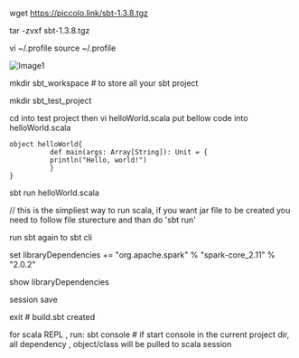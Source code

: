 wget https://piccolo.link/sbt-1.3.8.tgz

tar -zvxf sbt-1.3.8.tgz

vi ~/.profile
source ~/.profile

![Image1](https://github.com/jayjayjohn/spark/blob/master/reference/install_sbt/Capture.PNG)

mkdir sbt_workspace # to store all your sbt project

mkdir sbt_test_project 

cd into test project then vi helloWorld.scala
put bellow code into helloWorld.scala

```
object helloWorld{
          def main(args: Array[String]): Unit = {
          println("Hello, world!")
          }
}
```

sbt run helloWorld.scala

// this is the simpliest way to run scala, if you want jar file to be created you need to follow file sturecture and than do 'sbt run'




run sbt again to sbt cli

set libraryDependencies += "org.apache.spark" % "spark-core_2.11" % "2.0.2"

show libraryDependencies

session save

exit # build.sbt created

for scala REPL , run: sbt console # if start console in the current project dir, all dependency , object/class will be pulled to scala session
